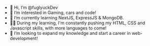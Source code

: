 - 👋 Hi, I’m @fuglyuckDev
- 👀 I’m interested in Gaming, cars and code!
- 🌱 I’m currently learning NextJS, ExpressJS & MongoDB.
- 👨‍💻 During my learning, I'm constantly pushing my HTML, CSS and Javascript skills, with more languages to come!
- 💞️ I’m looking to expand my knowledge and start a career in web-development!

<!---
fuglyuckDev/fuglyuckDev is a ✨ special ✨ repository because its `README.md` (this file) appears on your GitHub profile.
You can click the Preview link to take a look at your changes.
--->
